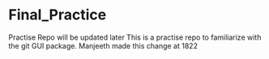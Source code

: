 # Final_Practice
Practise Repo will be updated later
This is a practise repo to familiarize with the git GUI package.
Manjeeth made this change at 1822
